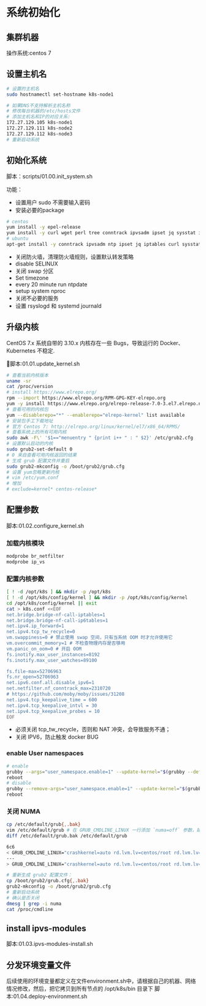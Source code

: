 <!--
 * @Author: cnak47
 * @Date: 2019-07-04 22:46:54
 * @LastEditors: cnak47
 * @LastEditTime: 2019-08-12 20:30:09
 * @Description: 
 -->
 
# 系统初始化

## 集群机器

操作系统:centos 7

## 设置主机名

``` bash
# 设置的主机名
sudo hostnamectl set-hostname k8s-node1

# 如果DNS不支持解析主机名称
# 修改每台机器的/etc/hosts文件
# 添加主机名和IP的对应关系:
172.27.129.105 k8s-node1
172.27.129.111 k8s-node2
172.27.129.112 k8s-node3
# 重新启动系统
```

## 初始化系统

脚本：scripts/01.00.init_system.sh

功能：

- 设置用户 sudo 不需要输入密码
- 安装必要的package

``` bash
# centos
yum install -y epel-release
yum install -y curl wget perl tree conntrack ipvsadm ipset jq sysstat iptables libseccomp
# ubuntu
apt-get install -y conntrack ipvsadm ntp ipset jq iptables curl sysstat libseccomp
```

- 关闭防火墙，清理防火墙规则，设置默认转发策略
- disable SELINUX
- 关闭 swap 分区
- Set timezone
- every 20 minute run ntpdate
- setup system nproc
- 关闭不必要的服务
- 设置 rsyslogd 和 systemd journald

## 升级内核

CentOS 7.x 系统自带的 3.10.x 内核存在一些 Bugs，导致运行的 Docker、Kubernetes 不稳定.

脚本:01.01.update_kernel.sh

```bash
# 查看当前内核版本
uname -sr
cat /proc/version
# install https://www.elrepo.org/
rpm --import https://www.elrepo.org/RPM-GPG-KEY-elrepo.org
yum -y install https://www.elrepo.org/elrepo-release-7.0-3.el7.elrepo.noarch.rpm
# 查看可用的内核包
yum --disablerepo="*" --enablerepo="elrepo-kernel" list available
# 安装包手工下载地址
# 官方 Centos 7: http://elrepo.org/linux/kernel/el7/x86_64/RPMS/
# 查看系统上的所有可用内核
sudo awk -F\' '$1=="menuentry " {print i++ " : " $2}' /etc/grub2.cfg
# 设置默认启动的内核
sudo grub2-set-default 0
# 0 来自查看可用内核返回的结果
# 生成 grub 配置文件并重启
sudo grub2-mkconfig -o /boot/grub2/grub.cfg
# 设置 yum忽略更新内核
# vim /etc/yum.conf
# 增加
# exclude=kernel* centos-release*

```

## 配置参数

脚本:01.02.configure_kernel.sh

### 加载内核模块

```bash
modprobe br_netfilter
modprobe ip_vs
```

### 配置内核参数

```bash
[ ! -d /opt/k8s ] && mkdir -p /opt/k8s
[ ! -d /opt/k8s/config/kernel ] && mkdir -p /opt/k8s/config/kernel
cd /opt/k8s/config/kernel || exit
cat > k8s.conf <<EOF
net.bridge.bridge-nf-call-iptables=1
net.bridge.bridge-nf-call-ip6tables=1
net.ipv4.ip_forward=1
net.ipv4.tcp_tw_recycle=0
vm.swappiness=0 # 禁止使用 swap 空间，只有当系统 OOM 时才允许使用它
vm.overcommit_memory=1 # 不检查物理内存是否够用
vm.panic_on_oom=0 # 开启 OOM
fs.inotify.max_user_instances=8192
fs.inotify.max_user_watches=89100

fs.file-max=52706963
fs.nr_open=52706963
net.ipv6.conf.all.disable_ipv6=1
net.netfilter.nf_conntrack_max=2310720
# https://github.com/moby/moby/issues/31208
net.ipv4.tcp_keepalive_time = 600
net.ipv4.tcp_keepalive_intvl = 30
net.ipv4.tcp_keepalive_probes = 10
EOF
```

- 必须关闭 tcp_tw_recycle，否则和 NAT 冲突，会导致服务不通；
- 关闭 IPV6，防止触发 docker BUG

### enable User namespaces

```bash
# enable
grubby --args="user_namespace.enable=1" --update-kernel="$(grubby --default-kernel)"
reboot
# disable
grubby --remove-args="user_namespace.enable=1" --update-kernel="$(grubby --default-kernel)"
reboot

```

### 关闭 NUMA

```bash
cp /etc/default/grub{,.bak}
vim /etc/default/grub # 在 GRUB_CMDLINE_LINUX 一行添加 `numa=off` 参数，如下所示：
diff /etc/default/grub.bak /etc/default/grub

6c6
< GRUB_CMDLINE_LINUX="crashkernel=auto rd.lvm.lv=centos/root rd.lvm.lv=centos/swap rhgb quiet"
---
> GRUB_CMDLINE_LINUX="crashkernel=auto rd.lvm.lv=centos/root rd.lvm.lv=centos/swap rhgb quiet numa=off"

# 重新生成 grub2 配置文件：
cp /boot/grub2/grub.cfg{,.bak}
grub2-mkconfig -o /boot/grub2/grub.cfg
# 重新启动系统
# 确认是否关闭
dmesg | grep -i numa
cat /proc/cmdline
```

## install ipvs-modules

脚本:01.03.ipvs-modules-install.sh

## 分发环境变量文件

  后续使用的环境变量都定义在文件environment.sh中，请根据自己的机器、网络情况修改，然后，把它拷贝到所有节点的 /opt/k8s/bin 目录下
 脚本:01.04.deploy-environment.sh
